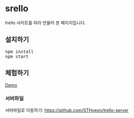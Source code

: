 # srello
trello 사이트를 따라 만들어 본 페이지입니다.   

## 설치하기
<pre>
npm install
npm start
</pre>

## 체험하기
[Demo](https://srello.herokuapp.com/)

### 서버파일
서버파일로 이동하기: <https://github.com/STHyeon/trello-server>
